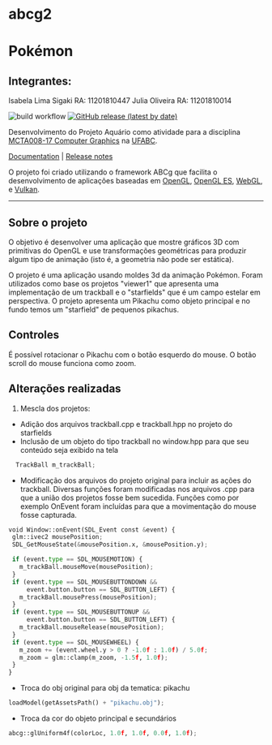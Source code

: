 # abcg2

# Pokémon
## Integrantes:
Isabela Lima Sigaki RA: 11201810447
Julia Oliveira RA: 11201810014


![build workflow](https://github.com/hbatagelo/abcg/actions/workflows/build.yml/badge.svg)
[![GitHub release (latest by date)](https://img.shields.io/github/v/release/hbatagelo/abcg)](https://github.com/hbatagelo/abcg/releases/latest)

Desenvolvimento do Projeto Aquário como atividade para a disciplina [MCTA008-17 Computer Graphics](http://professor.ufabc.edu.br/~harlen.batagelo/cg/) na [UFABC](https://www.ufabc.edu.br/).

[Documentation](https://hbatagelo.github.io/abcg/abcg/doc/html/) | [Release notes](CHANGELOG.md)

O projeto foi criado utilizando o framework ABCg que facilita o desenvolvimento de aplicações baseadas em 
[OpenGL](https://www.opengl.org), [OpenGL ES](https://www.khronos.org), [WebGL](https://www.khronos.org/webgl/), e [Vulkan](https://www.vulkan.org). 

***

## Sobre o projeto

O objetivo é desenvolver uma aplicação que mostre gráficos 3D com primitivas do OpenGL e use transformações geométricas para produzir algum tipo de animação (isto é, a geometria não pode ser estática).

O projeto é uma aplicação usando moldes 3d da animação Pokémon. Foram utilizados como base os projetos "viewer1" que apresenta uma implementação de um trackball e o "starfields" que é um campo estelar em perspectiva. O projeto apresenta um Pikachu como objeto principal e no fundo temos um "starfield" de pequenos pikachus. 

## Controles

É possível rotacionar o Pikachu com o botão esquerdo do mouse. O botão scroll do mouse funciona como zoom.

## Alterações realizadas

1. Mescla dos projetos:
  - Adição dos arquivos trackball.cpp e trackball.hpp no projeto do starfields
  - Inclusão de um objeto do tipo trackball no window.hpp para que seu conteúdo seja exibido na tela
    
 ```python
   TrackBall m_trackBall;
 ```

  - Modificação dos arquivos do projeto original para incluir as ações do trackball. Diversas funções foram modificadas nos arquivos .cpp para que a união dos projetos fosse bem sucedida. Funções como por exemplo OnEvent foram incluídas para que a movimentação do mouse fosse capturada. 
 ```python
void Window::onEvent(SDL_Event const &event) {
  glm::ivec2 mousePosition;
  SDL_GetMouseState(&mousePosition.x, &mousePosition.y);

  if (event.type == SDL_MOUSEMOTION) {
    m_trackBall.mouseMove(mousePosition);
  }
  if (event.type == SDL_MOUSEBUTTONDOWN &&
      event.button.button == SDL_BUTTON_LEFT) {
    m_trackBall.mousePress(mousePosition);
  }
  if (event.type == SDL_MOUSEBUTTONUP &&
      event.button.button == SDL_BUTTON_LEFT) {
    m_trackBall.mouseRelease(mousePosition);
  }
  if (event.type == SDL_MOUSEWHEEL) {
    m_zoom += (event.wheel.y > 0 ? -1.0f : 1.0f) / 5.0f;
    m_zoom = glm::clamp(m_zoom, -1.5f, 1.0f);
  }
}
```
  - Troca do obj original para obj da tematica: pikachu
```python
loadModel(getAssetsPath() + "pikachu.obj");
```

  - Troca da cor do objeto principal e secundários
```python
abcg::glUniform4f(colorLoc, 1.0f, 1.0f, 0.0f, 1.0f);
```
